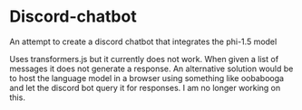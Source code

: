 # Discord-chatbot
An attempt to create a discord chatbot that integrates the phi-1.5 model

Uses transformers.js but it currently does not work. When given a list of messages it does not generate a response. 
An alternative solution would be to host the language model in a browser using something like oobabooga and let the discord bot query it for responses.
I am no longer working on this.
